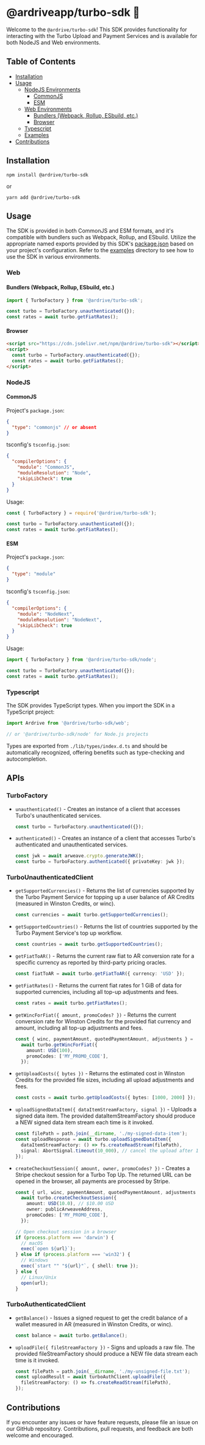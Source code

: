 # @ardriveapp/turbo-sdk 🚀

Welcome to the `@ardrive/turbo-sdk`! This SDK provides functionality for interacting with the Turbo Upload and Payment Services and is available for both NodeJS and Web environments.

## Table of Contents

- [Installation](#installation)
- [Usage](#usage)
  - [NodeJS Environments](#nodejs)
    - [CommonJS](#commonjs)
    - [ESM](#esm)
  - [Web Environments](#web)
    - [Bundlers (Webpack, Rollup, ESbuild, etc.)](#bundlers-webpack-rollup-esbuild-etc)
    - [Browser](#browser)
  - [Typescript](#typescript)
  - [Examples](./examples)
- [Contributions](#contributions)

## Installation

```shell
npm install @ardrive/turbo-sdk
```

or

```shell
yarn add @ardrive/turbo-sdk
```

## Usage

The SDK is provided in both CommonJS and ESM formats, and it's compatible with bundlers such as Webpack, Rollup, and ESbuild. Utilize the appropriate named exports provided by this SDK's [package.json] based on your project's configuration. Refer to the [examples] directory to see how to use the SDK in various environments.

### Web

#### Bundlers (Webpack, Rollup, ESbuild, etc.)

```javascript
import { TurboFactory } from '@ardrive/turbo-sdk';

const turbo = TurboFactory.unauthenticated({});
const rates = await turbo.getFiatRates();
```

#### Browser

```html
<script src="https://cdn.jsdelivr.net/npm/@ardrive/turbo-sdk"></script>
<script>
  const turbo = TurboFactory.unauthenticated({});
  const rates = await turbo.getFiatRates();
</script>
```

### NodeJS

#### CommonJS

Project's `package.json`:

```json
{
  "type": "commonjs" // or absent
}
```

tsconfig's `tsconfig.json`:

```json
{
  "compilerOptions": {
    "module": "CommonJS",
    "moduleResolution": "Node",
    "skipLibCheck": true
  }
}
```

Usage:

```javascript
const { TurboFactory } = require('@ardrive/turbo-sdk');

const turbo = TurboFactory.unauthenticated({});
const rates = await turbo.getFiatRates();
```

#### ESM

Project's `package.json`:

```json
{
  "type": "module"
}
```

tsconfig's `tsconfig.json`:

```json
{
  "compilerOptions": {
    "module": "NodeNext",
    "moduleResolution": "NodeNext",
    "skipLibCheck": true
  }
}
```

Usage:

```javascript
import { TurboFactory } from '@ardrive/turbo-sdk/node';

const turbo = TurboFactory.unauthenticated({});
const rates = await turbo.getFiatRates();
```

### Typescript

The SDK provides TypeScript types. When you import the SDK in a TypeScript project:

```typescript
import Ardrive from '@ardrive/turbo-sdk/web';

// or '@ardrive/turbo-sdk/node' for Node.js projects
```

Types are exported from `./lib/types/index.d.ts` and should be automatically recognized, offering benefits such as type-checking and autocompletion.

## APIs

### TurboFactory

- `unauthenticated()` - Creates an instance of a client that accesses Turbo's unauthenticated services.

  ```typescript
  const turbo = TurboFactory.unauthenticated({});
  ```

- `authenticated()` - Creates an instance of a client that accesses Turbo's authenticated and unauthenticated services.

  ```typescript
  const jwk = await arweave.crypto.generateJWK();
  const turbo = TurboFactory.authenticated({ privateKey: jwk });
  ```

### TurboUnauthenticatedClient

- `getSupportedCurrencies()` - Returns the list of currencies supported by the Turbo Payment Service for topping up a user balance of AR Credits (measured in Winston Credits, or winc).

  ```typescript
  const currencies = await turbo.getSupportedCurrencies();
  ```

- `getSupportedCountries()` - Returns the list of countries supported by the Turbo Payment Service's top up workflow.

  ```typescript
  const countries = await turbo.getSupportedCountries();
  ```

- `getFiatToAR()` - Returns the current raw fiat to AR conversion rate for a specific currency as reported by third-party pricing oracles.

  ```typescript
  const fiatToAR = await turbo.getFiatToAR({ currency: 'USD' });
  ```

- `getFiatRates()` - Returns the current fiat rates for 1 GiB of data for supported currencies, including all top-up adjustments and fees.

  ```typescript
  const rates = await turbo.getFiatRates();
  ```

- `getWincForFiat({ amount, promoCodes? })` - Returns the current conversion rate for Winston Credits for the provided fiat currency and amount, including all top-up adjustments and fees.

  ```typescript
  const { winc, paymentAmount, quotedPaymentAmount, adjustments } =
    await turbo.getWincForFiat({
      amount: USD(100),
      promoCodes: ['MY_PROMO_CODE'],
    });
  ```

- `getUploadCosts({ bytes })` - Returns the estimated cost in Winston Credits for the provided file sizes, including all upload adjustments and fees.

  ```typescript
  const costs = await turbo.getUploadCosts({ bytes: [1000, 2000] });
  ```

- `uploadSignedDataItem({ dataItemStreamFactory, signal })` - Uploads a signed data item. The provided dataItemStreamFactory should produce a NEW signed data item stream each time is it invoked.

  ```typescript
  const filePath = path.join(__dirname, './my-signed-data-item');
  const uploadResponse = await turbo.uploadSignedDataItem({
    dataItemStreamFactory: () => fs.createReadStream(filePath),
    signal: AbortSignal.timeout(10_000), // cancel the upload after 10 seconds
  });
  ```

- `createCheckoutSession({ amount, owner, promoCodes? })` - Creates a Stripe checkout session for a Turbo Top Up. The returned URL can be opened in the browser, all payments are processed by Stripe.

  ```typescript
  const { url, winc, paymentAmount, quotedPaymentAmount, adjustments } =
    await turbo.createCheckoutSession({
      amount: USD(10.0), // $10.00 USD
      owner: publicArweaveAddress,
      promoCodes: ['MY_PROMO_CODE'],
    });

  // Open checkout session in a browser
  if (process.platform === 'darwin') {
    // macOS
    exec(`open ${url}`);
  } else if (process.platform === 'win32') {
    // Windows
    exec(`start "" "${url}"`, { shell: true });
  } else {
    // Linux/Unix
    open(url);
  }
  ```

### TurboAuthenticatedClient

- `getBalance()` - Issues a signed request to get the credit balance of a wallet measured in AR (measured in Winston Credits, or winc).

  ```typescript
  const balance = await turbo.getBalance();
  ```

- `uploadFile({ fileStreamFactory })` - Signs and uploads a raw file. The provided fileStreamFactory should produce a NEW file data stream each time is it invoked.

  ```typescript
  const filePath = path.join(__dirname, './my-unsigned-file.txt');
  const uploadResult = await turboAuthClient.uploadFile({
    fileStreamFactory: () => fs.createReadStream(filePath),
  });
  ```

## Contributions

If you encounter any issues or have feature requests, please file an issue on our GitHub repository. Contributions, pull requests, and feedback are both welcome and encouraged.

[package.json]: ./package.json
[examples]: ./examples
[TurboUnauthenticatedClient]: #turboUnauthenticatedClient
[TurboAuthenticatedClient]: #turboAuthenticatedClient

